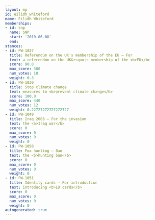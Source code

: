 ```yaml
---
layout: mp
id: eilidh_whiteford
name: Eilidh Whiteford
memberships:
- id: snp
  name: SNP
  start: '2010-06-08'
  end: 
stances:
- id: PW-1027
  title: Referendum on the UK's membership of the EU — For
  text: a referendum on the UK&rsquo;s membership of the <b>EU</b>
  score: 90.0
  max_score: 300
  num_votes: 18
  weight: 0.3
- id: PW-1030
  title: Stop climate change
  text: measures to <b>prevent climate change</b>
  score: 100.0
  max_score: 440
  num_votes: 12
  weight: 0.22727272727272727
- id: PW-1049
  title: Iraq 2003 — For the invasion
  text: the <b>Iraq war</b>
  score: 0
  max_score: 0
  num_votes: 0
  weight: 0
- id: PW-1050
  title: Fox hunting — Ban
  text: the <b>hunting ban</b>
  score: 0
  max_score: 0
  num_votes: 0
  weight: 0
- id: PW-1051
  title: Identity cards — For introduction
  text: introducing <b>ID cards</b>
  score: 0
  max_score: 0
  num_votes: 0
  weight: 0
autogenerated: true
---
```

